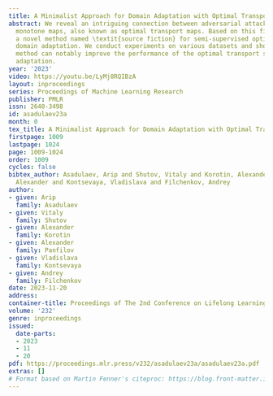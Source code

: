 ```yaml
---
title: A Minimalist Approach for Domain Adaptation with Optimal Transport
abstract: We reveal an intriguing connection between adversarial attacks and cycle
  monotone maps, also known as optimal transport maps. Based on this finding, we developed
  a novel method named \textit{source fiction} for semi-supervised optimal transport-based
  domain adaptation. We conduct experiments on various datasets and show that our
  method can notably improve the performance of the optimal transport solvers in domain
  adaptation.
year: '2023'
video: https://youtu.be/LyMj8RQIBzA
layout: inproceedings
series: Proceedings of Machine Learning Research
publisher: PMLR
issn: 2640-3498
id: asadulaev23a
month: 0
tex_title: A Minimalist Approach for Domain Adaptation with Optimal Transport
firstpage: 1009
lastpage: 1024
page: 1009-1024
order: 1009
cycles: false
bibtex_author: Asadulaev, Arip and Shutov, Vitaly and Korotin, Alexander and Panfilov,
  Alexander and Kontsevaya, Vladislava and Filchenkov, Andrey
author:
- given: Arip
  family: Asadulaev
- given: Vitaly
  family: Shutov
- given: Alexander
  family: Korotin
- given: Alexander
  family: Panfilov
- given: Vladislava
  family: Kontsevaya
- given: Andrey
  family: Filchenkov
date: 2023-11-20
address:
container-title: Proceedings of The 2nd Conference on Lifelong Learning Agents
volume: '232'
genre: inproceedings
issued:
  date-parts:
  - 2023
  - 11
  - 20
pdf: https://proceedings.mlr.press/v232/asadulaev23a/asadulaev23a.pdf
extras: []
# Format based on Martin Fenner's citeproc: https://blog.front-matter.io/posts/citeproc-yaml-for-bibliographies/
---
```

